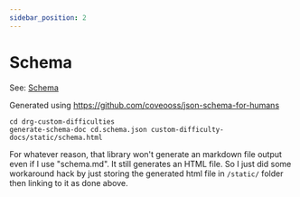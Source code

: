 ```yaml
---
sidebar_position: 2
---
```


# Schema
See: [Schema](pathname:///schema.html)

Generated using https://github.com/coveooss/json-schema-for-humans
```
cd drg-custom-difficulties
generate-schema-doc cd.schema.json custom-difficulty-docs/static/schema.html
```

For whatever reason, that library won't generate an markdown file output even if I use "schema.md".
It still generates an HTML file. So I just did some workaround hack by just storing the generated
html file in `/static/` folder then linking to it as done above.